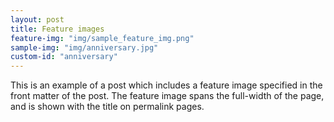 ```yaml
---
layout: post
title: Feature images
feature-img: "img/sample_feature_img.png"
sample-img: "img/anniversary.jpg"
custom-id: "anniversary"
---
```

This is an example of a post which includes a feature image specified in the front matter of the post. The feature image spans the full-width of the page, and is shown with the title on permalink pages.

